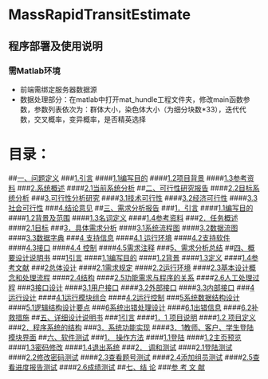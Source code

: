 # MassRapidTransitEstimate
## 程序部署及使用说明

### 需Matlab环境

+ 前端需绑定服务器数据源
+ 数据处理部分：在matlab中打开mat_hundle工程文件夹，修改main函数参数，参数列表依次为：群体大小，染色体大小（为细分块数*33），迭代代数，交叉概率，变异概率，是否精英选择

# 目录：
##[一、问题定义](文档/问题定义.md)
###[1.引言](文档/问题定义.md)
####[1.1编写目的](文档/问题定义.md)
####[1.2项目背景](文档/问题定义.md)
####[1.3参考资料](文档/问题定义.md)
###[2.系统概述]()
####[2.1当前系统分析]()
##[二、可行性研究报告]()
####[2.2目标系统分析]()
###[3.可行性分析研究]()
####[3.1技术可行性]()
####[3.2经济可行性]()
####[3.3社会可行性]()
###[4.结论意见]()
##[三、需求分析报告]()
###[1．引言]()
####[1.1编写目的]()
####[1.2背景及范围]()
####[1.3名词定义]()
####[1.4参考资料]()
###[2．任务概述]()
####[2.1目标]()
###[3．具体需求分析]()
####[3.1系统流程图]()
####[3.2数据流图]()
####[3.3数据字典]()
###[4 支持信息]()
####[4.1 运行环境]()
####[4.2支持软件]()
####[4.3接口]()
####[4.4 控制]()
####[4.5需求注释]()
###[5、需求分析总结]()
##[四、概要设计说明书]()
###[1引言]()
####[1.1编写目的]()
####[1.2背景]()
####[1.3定义]()
####[1.4参考文献]()
###[2总体设计]()
####[2.1需求规定]()
####[2.2运行环境]()
####[2.3基本设计概念和处理流程]()
####[2.4结构]()
####[2.5功能需求与程序的关系]()
####[2.6人工处理过程]()
###[3接口设计]()
####[3.1用户接口]()
####[3.2外部接口]()
####[3.3内部接口]()
###[4运行设计]()
####[4.1运行模块组合]()
####[4.2运行控制]()
###[5系统数据结构设计]()
####[5.1逻辑结构设计要点]()
###[6系统出错处理设计]()
####[6.1出错信息]()
####[6.2补救措施]()
##[五、详细设计说明书]()
###[1引言]()
####[1．1 项目说明]()
####[1.2 项目定义]()
###[2．程序系统的结构]()
###[3．系统功能实现]()
####[3．1教师、客户、学生登陆模块界面]()
##[六、软件测试]()
###[1．	操作方法]()
####[1.1登陆]()
####[1.2主页预览]()
####[1.3密码修改]()
####[1.4退出系统]()
###[2．	调和测试]()
####[2.1登陆测试]()
####[2.2修改密码测试]()
####[2.3查看题号测试]()
####[2.4添加组员测试]()
####[2.5查看进度报告测试]()
####[2.6成绩测试]()
##[七、结  论]()
###[参 考 文 献]()

